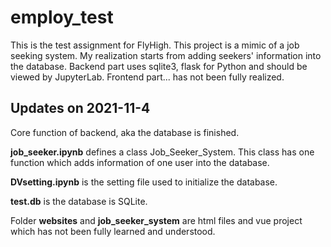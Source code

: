 # employ_test

This is the test assignment for FlyHigh. This project is a mimic of a job seeking system. My realization starts from adding seekers' information into the database. Backend part uses sqlite3, flask for Python and should be viewed by JupyterLab. Frontend part... has not been fully realized.

## Updates on 2021-11-4

Core function of backend, aka the database is finished. 

**job_seeker.ipynb** defines a class Job_Seeker_System. This class has one function which adds information of one user into the database. 

**DVsetting.ipynb** is the setting file used to initialize the database. 

**test.db** is the database is SQLite.

Folder **websites** and **job_seeker_system** are html files and vue project which has not been fully learned and understood.
